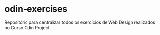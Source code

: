 # odin-exercises
Repositório para centralizar todos os exercícios de Web Design realizados no Curso Odin Project
